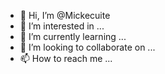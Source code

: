 - 👋 Hi, I’m @Mickecuite
- 👀 I’m interested in ...
- 🌱 I’m currently learning ...
- 💞️ I’m looking to collaborate on ...
- 📫 How to reach me ...

<!---
Mickecuite/Mickecuite is a ✨ special ✨ repository because its `README.md` (this file) appears on your GitHub profile.
You can click the Preview link to take a look at your changes.
--->
